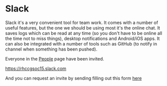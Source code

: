 # Slack

Slack it's a very convenient tool for team work. It comes with a number
of useful features, but the one we should be using most it's the online
chat. It saves logs which can be read at any time (so you don't have to
be online all the time not to miss things), desktop notifications and
Android/iOS apps. It can also be integrated with a number of tools such
as GitHub (to notify in channel when something has been pushed).

Everyone in the [People](People) page have been invited.

<https://rhccgsoc15.slack.com>

And you can request an invite by sending filling out this form [here](/public//general/support/)
